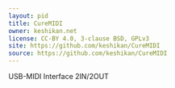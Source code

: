 ```yaml
---
layout: pid
title: CureMIDI
owner: keshikan.net
license: CC-BY 4.0, 3-clause BSD, GPLv3
site: https://github.com/keshikan/CureMIDI
source: https://github.com/keshikan/CureMIDI
---
```

USB-MIDI Interface 2IN/2OUT
